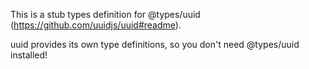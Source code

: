 This is a stub types definition for @types/uuid (https://github.com/uuidjs/uuid#readme).

uuid provides its own type definitions, so you don't need @types/uuid installed!